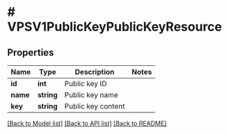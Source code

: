 # # VPSV1PublicKeyPublicKeyResource

## Properties

Name | Type | Description | Notes
------------ | ------------- | ------------- | -------------
**id** | **int** | Public key ID |
**name** | **string** | Public key name |
**key** | **string** | Public key content |

[[Back to Model list]](../../README.md#models) [[Back to API list]](../../README.md#endpoints) [[Back to README]](../../README.md)

